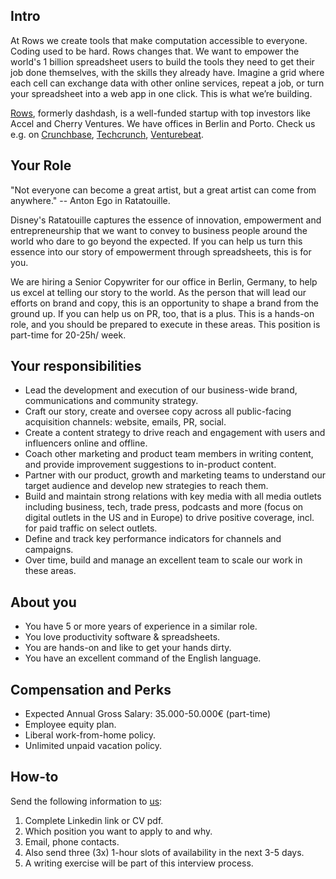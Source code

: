## Intro
At Rows we create tools that make computation accessible to everyone.
Coding used to be hard. Rows changes that. We want to empower the world's 1 billion spreadsheet users to build the tools they need to get their job done themselves, with the skills they already have. Imagine a grid where each cell can exchange data with other online services, repeat a job, or turn your spreadsheet into a web app in one click. This is what we’re building.

[Rows](https://rows.com/), formerly dashdash, is a well-funded startup with top investors like Accel and Cherry Ventures. We have offices in Berlin and Porto. Check us e.g. on [Crunchbase](https://www.crunchbase.com/organization/dashdash), [Techcrunch](https://techcrunch.com/2018/05/16/dashdash-a-platform-to-create-web-apps-using-only-spreadsheet-skills-nabs-8m-led-by-accel/), [Venturebeat](https://venturebeat.com/2018/05/16/accel-leads-8-million-investment-in-dashdash-to-create-web-apps-from-spreadsheets/).

## Your Role
"Not everyone can become a great artist, but a great artist can come from anywhere." -- Anton Ego in Ratatouille.

Disney's Ratatouille captures the essence of innovation, empowerment and entrepreneurship that we want to convey to business people around the world who dare to go beyond the expected. If you can help us turn this essence into our story of empowerment through spreadsheets, this is for you. 

We are hiring a Senior Copywriter for our office in Berlin, Germany, to help us excel at telling our story to the world. As the person that will lead our efforts on brand and copy, this is an opportunity to shape a brand from the ground up. If you can help us on PR, too, that is a plus. This is a hands-on role, and you should be prepared to execute in these areas. 
This position is part-time for 20-25h/ week. 

## Your responsibilities
- Lead the development and execution of our business-wide brand, communications and community strategy.
- Craft our story, create and oversee copy across all public-facing acquisition channels: website, emails, PR, social. 
- Create a content strategy to drive reach and engagement with users and influencers online and offline.
- Coach other marketing and product team members in writing content, and provide improvement suggestions to in-product content.
- Partner with our product, growth and marketing teams to understand our target audience and develop new strategies to reach them.
- Build and maintain strong relations with key media with all media outlets including business, tech, trade press, podcasts and more (focus on digital outlets in the US and in Europe) to drive positive coverage, incl. for paid traffic on select outlets.
- Define and track key performance indicators for channels and campaigns.
- Over time, build and manage an excellent team to scale our work in these areas.

## About you
- You have 5 or more years of experience in a similar role. 
- You love productivity software & spreadsheets.
- You are hands-on and like to get your hands dirty.
- You have an excellent command of the English language. 

## Compensation and Perks
- Expected Annual Gross Salary: 35.000-50.000€ (part-time)
- Employee equity plan.
- Liberal work-from-home policy.
- Unlimited unpaid vacation policy.

## How-to
Send the following information to [us](mailto:join@dashdash.com):
1. Complete Linkedin link or CV pdf.
1. Which position you want to apply to and why.
1. Email, phone contacts.
1. Also send three (3x) 1-hour slots of availability in the next 3-5 days.
1. A writing exercise will be part of this interview process.
